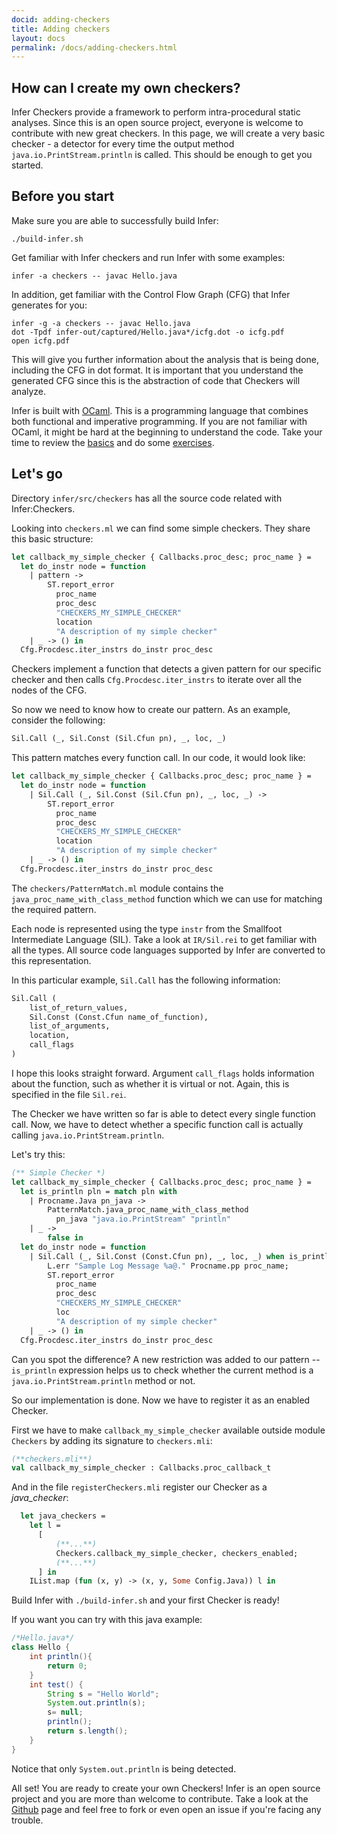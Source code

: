 ```yaml
---
docid: adding-checkers
title: Adding checkers
layout: docs
permalink: /docs/adding-checkers.html
---
```


## How can I create my own checkers?

Infer Checkers provide a framework to perform intra-procedural static analyses.
Since this is an open source project, everyone is welcome to contribute with new great checkers.
In this page, we will create a very basic checker - a detector for every time the output method ```java.io.PrintStream.println``` is called.
This should be enough to get you started.

## Before you start

Make sure you are able to successfully build Infer:

```
./build-infer.sh
```

Get familiar with Infer checkers and run Infer with some examples:

```
infer -a checkers -- javac Hello.java
```

In addition, get familiar with the Control Flow Graph (CFG) that Infer generates for you:

```
infer -g -a checkers -- javac Hello.java
dot -Tpdf infer-out/captured/Hello.java*/icfg.dot -o icfg.pdf
open icfg.pdf
```
This will give you further information about the analysis that is being done, including the CFG in dot format.
It is important that you understand the generated CFG since this is the abstraction of code that Checkers will analyze.

Infer is built with [OCaml](https://ocaml.org).
This is a programming language that combines both functional and imperative programming.
If you are not familiar with OCaml, it might be hard at the beginning to understand the code.
Take your time to review the [basics](https://ocaml.org/learn/tutorials/basics.html) and do some [exercises](https://ocaml.org/learn/tutorials/99problems.html).


## Let's go

Directory ```infer/src/checkers``` has all the source code related with Infer:Checkers.

Looking into ```checkers.ml``` we can find some simple checkers.
They share this basic structure:

```ocaml
let callback_my_simple_checker { Callbacks.proc_desc; proc_name } =
  let do_instr node = function
    | pattern ->
        ST.report_error
          proc_name
          proc_desc
          "CHECKERS_MY_SIMPLE_CHECKER"
          location
          "A description of my simple checker"
    | _ -> () in
  Cfg.Procdesc.iter_instrs do_instr proc_desc

```

Checkers implement a function that detects a given pattern for our specific checker and then calls ```Cfg.Procdesc.iter_instrs``` to iterate over all the nodes of the CFG.

So now we need to know how to create our pattern.
As an example, consider the following:

```ocaml
Sil.Call (_, Sil.Const (Sil.Cfun pn), _, loc, _)
```

This pattern matches every function call. In our code, it would look like:

```ocaml
let callback_my_simple_checker { Callbacks.proc_desc; proc_name } =
  let do_instr node = function
    | Sil.Call (_, Sil.Const (Sil.Cfun pn), _, loc, _) ->
        ST.report_error
          proc_name
          proc_desc
          "CHECKERS_MY_SIMPLE_CHECKER"
          location
          "A description of my simple checker"
    | _ -> () in
  Cfg.Procdesc.iter_instrs do_instr proc_desc

```
The `checkers/PatternMatch.ml` module contains the `java_proc_name_with_class_method` function which we can use for matching the required pattern.

Each node is represented using the type ```instr``` from the Smallfoot Intermediate Language (SIL). Take a look at ```IR/Sil.rei``` to get familiar with all the types. All source code languages supported by Infer are converted to this representation.

In this particular example, `Sil.Call` has the following information:

```ocaml
Sil.Call (
	list_of_return_values,
	Sil.Const (Const.Cfun name_of_function),
	list_of_arguments,
	location,
	call_flags
)
```

I hope this looks straight forward. Argument ```call_flags``` holds information about the function, such as whether it is virtual or not. Again, this is specified in the file ```Sil.rei```.

The Checker we have written so far is able to detect every single function call. Now, we have to detect whether a specific function call is actually calling ```java.io.PrintStream.println```.

Let's try this:

```ocaml
(** Simple Checker *)
let callback_my_simple_checker { Callbacks.proc_desc; proc_name } =
  let is_println pln = match pln with
    | Procname.Java pn_java ->
        PatternMatch.java_proc_name_with_class_method
          pn_java "java.io.PrintStream" "println"
    | _ ->
        false in
  let do_instr node = function
    | Sil.Call (_, Sil.Const (Const.Cfun pn), _, loc, _) when is_println pn->
        L.err "Sample Log Message %a@." Procname.pp proc_name;
        ST.report_error
          proc_name
          proc_desc
          "CHECKERS_MY_SIMPLE_CHECKER"
          loc
          "A description of my simple checker"
    | _ -> () in
  Cfg.Procdesc.iter_instrs do_instr proc_desc

```

Can you spot the difference? A new restriction was added to our pattern -- ```is_println``` expression helps us to check whether the current method is a ```java.io.PrintStream.println``` method or not.

So our implementation is done.
Now we have to register it as an enabled Checker.

First we have to make ```callback_my_simple_checker``` available outside module ```Checkers``` by adding its signature to ```checkers.mli```:

```ocaml
(**checkers.mli**)
val callback_my_simple_checker : Callbacks.proc_callback_t
```

And in the file ```registerCheckers.mli``` register our Checker as a _java\_checker_:

```ocaml
  let java_checkers =
    let l =
      [
		  (**...**)
		  Checkers.callback_my_simple_checker, checkers_enabled;
		  (**...**)
      ] in
    IList.map (fun (x, y) -> (x, y, Some Config.Java)) l in

```

Build Infer with ```./build-infer.sh``` and your first Checker is ready!

If you want you can try with this java example:

```java
/*Hello.java*/
class Hello {
	int println(){
		return 0;
	}
	int test() {
		String s = "Hello World";
		System.out.println(s);
		s= null;
		println();
		return s.length();
	}
}
```

Notice that only ```System.out.println``` is being detected.

All set! You are ready to create your own Checkers!
Infer is an open source project and you are more than welcome to contribute. Take a look at the  [Github](https://github.com/facebook/infer/) page and feel free to fork or even open an issue if you're facing any trouble.
